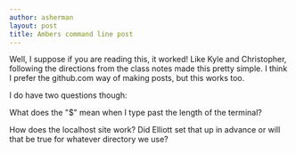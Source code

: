 ```yaml
---
author: asherman
layout: post
title: Ambers command line post
---
```


Well, I suppose if you are reading this, it worked!
Like Kyle and Christopher, following the directions from the class notes
made this pretty simple.  I think I prefer the github.com way of making posts,
but this works too.

I do have two questions though:

What does the "$" mean when I type past the length of the terminal?

How does the localhost site work? Did Elliott set that up in advance or
will that be true for whatever directory we use?
